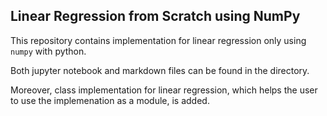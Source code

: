 ## Linear Regression from Scratch using NumPy

This repository contains implementation for linear regression only using `numpy` with python. 

Both jupyter notebook and markdown files can be found in the directory.

Moreover, class implementation for linear regression, which helps the user to use the implemenation as a module, is added.
